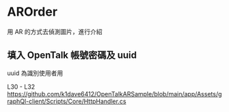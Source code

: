 # AROrder
用 AR 的方式去偵測圖片，進行介紹

## 填入 OpenTalk 帳號密碼及 uuid
uuid 為識別使用者用

L30 - L32  
https://github.com/k1dave6412/OpenTalkARSample/blob/main/app/Assets/graphQl-client/Scripts/Core/HttpHandler.cs

